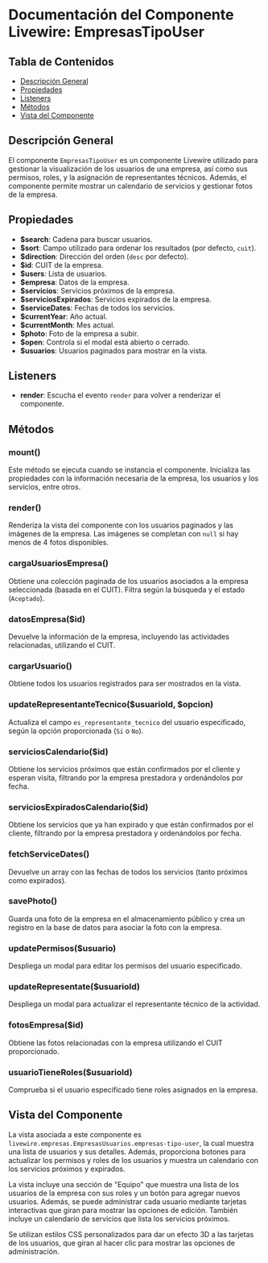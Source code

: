 # Documentación del Componente Livewire: EmpresasTipoUser

## Tabla de Contenidos
- [Descripción General](#descripción-general)
- [Propiedades](#propiedades)
- [Listeners](#listeners)
- [Métodos](#métodos)
- [Vista del Componente](#vista-del-componente)

## Descripción General
El componente `EmpresasTipoUser` es un componente Livewire utilizado para gestionar la visualización de los usuarios de una empresa, así como sus permisos, roles, y la asignación de representantes técnicos. Además, el componente permite mostrar un calendario de servicios y gestionar fotos de la empresa.

## Propiedades
- **\$search**: Cadena para buscar usuarios.
- **\$sort**: Campo utilizado para ordenar los resultados (por defecto, `cuit`).
- **\$direction**: Dirección del orden (`desc` por defecto).
- **\$id**: CUIT de la empresa.
- **\$users**: Lista de usuarios.
- **\$empresa**: Datos de la empresa.
- **\$servicios**: Servicios próximos de la empresa.
- **\$serviciosExpirados**: Servicios expirados de la empresa.
- **\$serviceDates**: Fechas de todos los servicios.
- **\$currentYear**: Año actual.
- **\$currentMonth**: Mes actual.
- **\$photo**: Foto de la empresa a subir.
- **\$open**: Controla si el modal está abierto o cerrado.
- **\$usuarios**: Usuarios paginados para mostrar en la vista.

## Listeners
- **render**: Escucha el evento `render` para volver a renderizar el componente.

## Métodos

### mount()
Este método se ejecuta cuando se instancia el componente. Inicializa las propiedades con la información necesaria de la empresa, los usuarios y los servicios, entre otros.

### render()
Renderiza la vista del componente con los usuarios paginados y las imágenes de la empresa. Las imágenes se completan con `null` si hay menos de 4 fotos disponibles.

### cargaUsuariosEmpresa()
Obtiene una colección paginada de los usuarios asociados a la empresa seleccionada (basada en el CUIT). Filtra según la búsqueda y el estado (`Aceptado`).

### datosEmpresa(\$id)
Devuelve la información de la empresa, incluyendo las actividades relacionadas, utilizando el CUIT.

### cargarUsuario()
Obtiene todos los usuarios registrados para ser mostrados en la vista.

### updateRepresentanteTecnico(\$usuarioId, \$opcion)
Actualiza el campo `es_representante_tecnico` del usuario especificado, según la opción proporcionada (`Si` o `No`).

### serviciosCalendario(\$id)
Obtiene los servicios próximos que están confirmados por el cliente y esperan visita, filtrando por la empresa prestadora y ordenándolos por fecha.

### serviciosExpiradosCalendario(\$id)
Obtiene los servicios que ya han expirado y que están confirmados por el cliente, filtrando por la empresa prestadora y ordenándolos por fecha.

### fetchServiceDates()
Devuelve un array con las fechas de todos los servicios (tanto próximos como expirados).

### savePhoto()
Guarda una foto de la empresa en el almacenamiento público y crea un registro en la base de datos para asociar la foto con la empresa.

### updatePermisos(\$usuario)
Despliega un modal para editar los permisos del usuario especificado.

### updateRepresentate(\$usuarioId)
Despliega un modal para actualizar el representante técnico de la actividad.

### fotosEmpresa(\$id)
Obtiene las fotos relacionadas con la empresa utilizando el CUIT proporcionado.

### usuarioTieneRoles(\$usuarioId)
Comprueba si el usuario especificado tiene roles asignados en la empresa.

## Vista del Componente
La vista asociada a este componente es `livewire.empresas.EmpresasUsuarios.empresas-tipo-user`, la cual muestra una lista de usuarios y sus detalles. Además, proporciona botones para actualizar los permisos y roles de los usuarios y muestra un calendario con los servicios próximos y expirados.

La vista incluye una sección de "Equipo" que muestra una lista de los usuarios de la empresa con sus roles y un botón para agregar nuevos usuarios. Además, se puede administrar cada usuario mediante tarjetas interactivas que giran para mostrar las opciones de edición. También incluye un calendario de servicios que lista los servicios próximos.

Se utilizan estilos CSS personalizados para dar un efecto 3D a las tarjetas de los usuarios, que giran al hacer clic para mostrar las opciones de administración.

